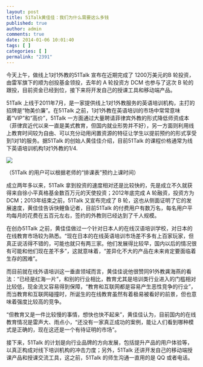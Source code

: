 ```yaml
---
layout: post
title: 51Talk黄佳佳：我们为什么需要这么多钱
published: true
author: admin
comments: true
date: 2014-01-06 10:01:40
tags: [ ]
categories: [ ]
permalink: "2391"
---
```

今天上午，做线上1对1外教的51Talk 宣布在近期完成了 1200万美元的B 轮投资， 由雷军旗下的顺为创投基金领投，去年的 A 轮投资方 DCM 也参与了这次 B 轮的跟投，目前资金已经到位，接下来将开发自己的授课工具和移动端产品。

51Talk 上线于2011年7月，是一家提供线上1对1外教服务的英语培训机构，主打的招牌是“物美价廉”。在51Talk 之前，1对1外教在英语培训的市场中常常意味着“VIP”和“高价”，51Talk 一方面通过大量聘请菲律宾外教的形式降低师资成本（菲律宾近代以来一直是美式教育，但国内就业形势并不好），另一方面则利用线上教育时间较为自由、可以充分动用闲置资源的特征让学生以提前预约的形式享受到1对1的服务。据51Talk 的创始人黄佳佳介绍，目前51Talk 的课程价格通常为线下英语培训机构1对1外教的1/4.

![][1]

（51Talk 的用户可以根据老师的“排课表”预约上课时间）

成立两年多以来，51Talk 拿到投资的速度相对还是比较快的，先是成立不久就获得来自徐小平真格基金数百万元的天使投资；2012年底完成 A 轮融资，投资方为 DCM；2013年结束之前，51Talk 又宣布完成了 B 轮，这也从侧面证明了它的发展速度，黄佳佳告诉快鲤鱼记者，目前51Talk 的付费用户有数万名，每名用户平均每月的花费在五百元左右，签约的外教则已经达到了千人规模。

在创办51Talk 之前，黄佳佳做过一个针对日本人的在线汉语培训学校，对日本的在线教育市场较为熟悉。“现在日本的在线英语培训市场差不多有上百家玩家，但真正说活得不错的，可能也就只有两三家。他们发展得比较早，国内以后的情况很有可能和他们现在差不多”，这就意味着，“差异化不大的产品在未来肯定要面临着生存的困难”。

而目前就在线外语培训这一垂直领域而言，黄佳佳说他很赞同91外教龚海燕的看法：“已经是红海一片”，和别的行业相比，教育尤其是培训类行业进入的门槛相对比较低，现金流又容易得到保障，“教育和互联网都是容易产生恶性竞争的行业”，而当教育和互联网碰撞时，所诞生的在线教育虽然有着极易被看好的前景，但也意味着强度比较高的竞争。

“但教育又是一件比较慢的事情，想快也快不起来”，黄佳佳认为，目前国内的在线教育情况是雷声大、雨点小，“还没有一家真正成功的案例，能让人们看到哪种模式是正确的，现在这还是一个有待证明的市场”。

接下来，51Talk 的计划是向行业品牌的方向发展，包括提升产品的用户体验等，以真正构成对线下培训机构的冲击力度；另外，51Talk 还讲开发自己的移动端授课产品和授课交流工具，这之前，51Talk 的师生沟通一直用的是 QQ 或者电话。

 [1]: http://yongz.com/yz/wp-content/uploads/2014/04/2563bafca26a05dee88de9c9c470735d.png